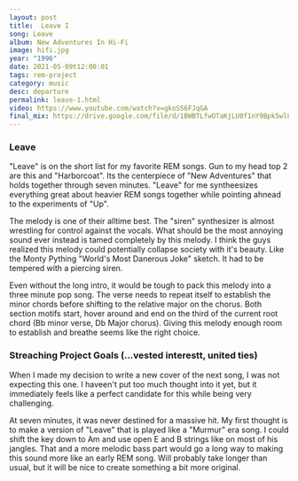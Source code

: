 ```yaml
---
layout: post
title:  Leave I
song: Leave
album: New Adventures In Hi-Fi
image: hifi.jpg
year: "1996"
date: 2021-05-09t12:00:01
tags: rem-project
category: music
desc: departure
permalink: leave-1.html
video: https://www.youtube.com/watch?v=gkoS56FJqGA
final_mix: https://drive.google.com/file/d/1BWBTLfwOTaKjLU0f1nY9Bpk5wl8PGqY7/view?usp=sharing
---
```


### Leave
"Leave" is on the short list for my favorite REM songs.  Gun to my head top 2 are this and "Harborcoat". Its the centerpiece of "New Adventures" that holds together through seven minutes. "Leave" for me syntheesizes everything great about heavier REM songs together while pointing ahnead to the experiments of "Up".

The melody is one of their alltime best. The "siren" synthesizer is almost wrestling for control against the vocals. What should be the most annoying sound ever instead is tamed completely by this melody. I think the guys realized this melody could potentially collapse society with it's beauty. Like the Monty Pything "World's Most Danerous Joke" sketch. It had to be tempered with a piercing siren.

Even without the long intro, it would be tough to pack this melody into a three minute pop song. The verse needs to repeat itself to establish the minor chords before shifting to the relative major on the chorus. Both section motifs start, hover around and end on the third of the current root chord (Bb minor verse, Db Major chorus). Giving this melody enough room to establish and breathe seems like the right choice. 

### Streaching Project Goals (...vested interestt, united ties)
When I made my decision to write a new cover of the next song, I was not expecting this one. I haveen't put too much thought into it yet, but it immediately feels like a perfect candidate for this while being very challenging.

At seven minutes, it was never destined for a massive hit. My first thought is to make a version of "Leave" that is played like a "Murmur" era song. I could shift the key down to Am and use open E and B strings like on most of his jangles. That and a more melodic bass part would go a long way to making this sound more like an early REM song. Will probably take longer than usual, but it will be nice to create something a bit more original.
